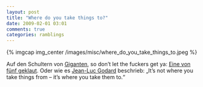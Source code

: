 ```yaml
---
layout: post
title: "Where do you take things to?"
date: 2009-02-01 03:01
comments: true
categories: ramblings
---
```


{% imgcap img_center /images/misc/where_do_you_take_things_to.jpeg %}

Auf den Schultern von [Giganten](http://en.wikipedia.org/wiki/Jim_Jarmusch "Jim Jarmusch"), so don’t let the fuckers get ya: [Eine von fünf geklaut](http://www.jim-jarmusch.net/miscellanea/author_jim_jarmusch/my_golden_rules.html "Jim Jarmusch: My Golden Rules").  Oder wie es [Jean-Luc Godard](http://de.wikipedia.org/wiki/Jean-Luc_Godard "Wikipedia: Jean-Luc Godard") beschrieb: „It’s not where you take things from – it’s where you take them to.“
